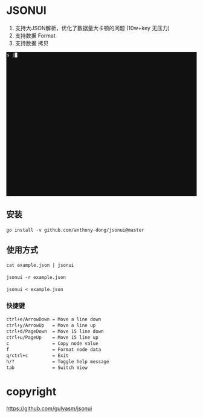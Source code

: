 # JSONUI

1. 支持大JSON解析，优化了数据量大卡顿的问题 (10w+key 无压力)
2. 支持数据 Format 
3. 支持数据 拷贝

![](img/jsonui.gif)

## 安装
`go install -v github.com/anthony-dong/jsonui@master`

## 使用方式
```
cat example.json | jsonui

jsonui -r example.json

jsonui < example.json
```

### 快捷键

```shell
ctrl+e/ArrowDown = Move a line down   
ctrl+y/ArrowUp   = Move a line up     
ctrl+d/PageDown  = Move 15 line down  
ctrl+u/PageUp    = Move 15 line up    
c                = Copy node value    
f                = Format node data   
q/ctrl+c         = Exit               
h/?              = Toggle help message
tab              = Switch View
```

# copyright

https://github.com/gulyasm/jsonui